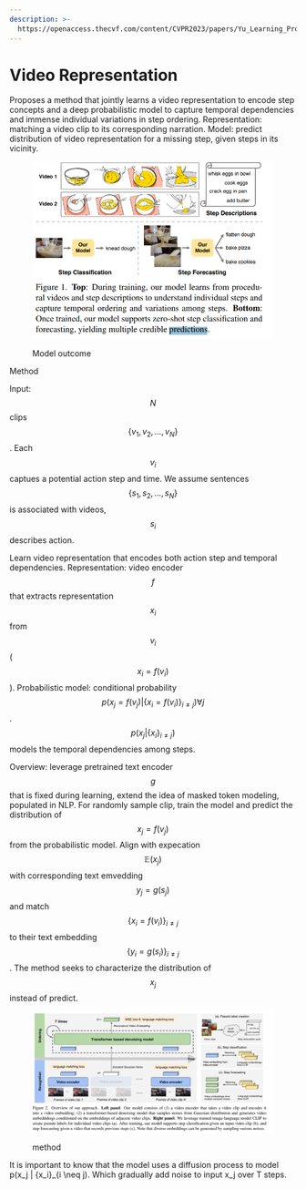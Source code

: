 ```yaml
---
description: >-
  https://openaccess.thecvf.com/content/CVPR2023/papers/Yu_Learning_Procedure-Aware_Video_Representation_From_Instructional_Videos_and_Their_Narrations_CVPR_2023_paper.pdf
---
```


# Video Representation

Proposes a method that jointly learns a video representation to encode step concepts and a deep probabilistic model to capture temporal dependencies and immense individual variations in step ordering. Representation: matching a video clip to its corresponding narration. Model: predict distribution of video representation for a missing step, given steps in its vicinity.



<figure><img src="../../.gitbook/assets/image (11).png" alt=""><figcaption><p>Model outcome</p></figcaption></figure>

Method

Input: $$N$$ clips $$\{v_1, v_2, \dots, v_N\}$$. Each $$v_i$$ captues a potential action step and time. We assume sentences $$\{s_1, s_2, \dots, s_N\}$$ is associated with videos, $$s_i$$ describes action.

Learn video representation that encodes both action step and temporal dependencies. Representation: video encoder $$f$$ that extracts representation $$x_i$$ from $$v_i$$ ($$x_i = f(v_i)$$). Probabilistic model: conditional probability $$p(x_j = f(v_j) | \{ x_i = f(v_i) \} _{i \neq j} ) \forall j$$. $$p(x_j | \{ x_i \} _{i \neq j} )$$ models the temporal dependencies among steps.

Overview: leverage pretrained text encoder $$g$$ that is fixed during learning, extend the idea of masked token modeling, populated in NLP. For randomly sample clip, train the model and predict the distribution of $$x_j = f(v_j)$$ from the probabilistic model. Align with expecation $$\mathbb{E} (x_j)$$ with corresponding text emvedding $$y_j = g(s_j)$$ and match $$\{ x_i = f(v_i) \}_{i \neq j}$$ to their text embedding $$\{ y_i = g(s_i) \}_{i\neq j}$$. The method seeks to characterize the distribution of $$x_j$$ instead of predict.&#x20;



<figure><img src="../../.gitbook/assets/image (12).png" alt=""><figcaption><p>method</p></figcaption></figure>

It is important to know that the model uses a diffusion process to model p(x\_j | {x\_i}_{i \neq j). Which gradually add noise to input x_j over T steps.&#x20;
